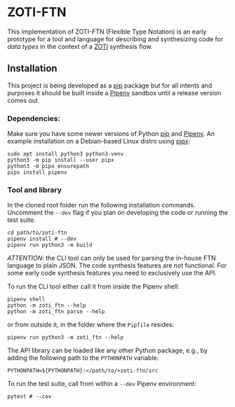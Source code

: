 ZOTI-FTN
========

This implementation of ZOTI-FTN (Flexible Type Notation) is an early
prototype for a tool and language for describing and synthesizing code
for *data types* in the context of a
[ZOTI](https://ericsson.github.io/zoti) synthesis flow.

Installation
------------

This project is being developed as a
[pip](https://packaging.python.org/en/latest/key_projects/#pip)
package but for all intents and purposes it should be built inside a
[Pipenv](https://pipenv.pypa.io/en/latest/) sandbox until a release
version comes out.

### Dependencies:

Make sure you have some newer versions of Python
[pip](https://pip.pypa.io/en/stable/) and
[Pipenv](https://pipenv.pypa.io/en/latest/). An example installation
on a Debian-based Linux distro using [pipx](https://pypa.github.io/pipx/):

```shell
sudo apt install python3 python3-venv
python3 -m pip install --user pipx
python3 -m pipx ensurepath
pipx install pipenv
```

### Tool and library

In the cloned root folder run the following installation
commands. Uncomment the `--dev` flag if you plan on developing the
code or running the test suite.

```shell
cd path/to/zoti-ftn
pipenv install # --dev
pipenv run python3 -m build
```

*ATTENTION*: the CLI tool can only be used for parsing the in-house
FTN language to plain JSON. The code synthesis features are not
functional. For some early code synthesis features you need to
exclusively use the API.

To run the CLI tool either call it from inside the Pipenv shell:

```shell
pipenv shell
python -m zoti_ftn --help
python -m zoti_ftn parse --help
```

or from outside it, in the folder where the `Pipfile` resides:

```shell
pipenv run python3 -m zoti_ftn --help
```

The API library can be loaded like any other Python package, e.g., by
adding the following path to the `PYTHONPATH` variable:

```
PYTHONPATH=${PYTHONPATH}:</path/to/>zoti-ftn/src
```

To run the test suite, call from within a `--dev` Pipenv environment:

```shell
pytest # --cov
```
